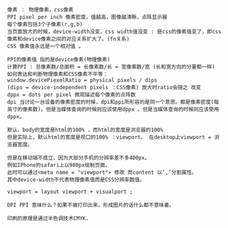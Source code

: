     像素 ： 物理像素，css像素
    PPI pixel per inch 像素密度，值越高，图像越清晰，点阵显示器
    每个像素包括3个子像素(r,g,b)
    当页面放大的时候，device-width没变，css width值没变 : 是css的像素值变了，即css像素和device像素之间的对应关系扩大了。(fn关系)
    CSS 像素值永远是一个相对值 。

    PPI的像素值 指的是device像素(物理像素)
    计算PPI : 总像素数/总面积 = 长像素数/长 = 宽像素数/宽 (长和宽方向的分量都一样)
    如何表达和判断物理像素和CSS像素不平等：
    window.devicePiexelRatio = physical pixels / dips
    (dips = device-independent pixels ：CSS像素) 放大时ratio会随之 改变
    dppx = dots per pixel 微观描述每个像素的点阵数
    dpi 当讨论一台设备的像素密度的时候，dpi和ppi所形容的是同一个意思。都是像素密度(每英寸的像素数)。但是当媒体查询的时候则应该使用dppx 。但是当媒体查询的时候则应该使用dppx。

    默认，body的宽度是html的100% ，而html的宽度是浏览器的100%
    但是实际上，默认html的宽度是视口的100% ：viewport。 在desktop上viewport = 浏览器宽度。

    但是在移动端不成立，因为大部分手机的分辨率差不多400px。
    例如IPhone的safari上以980px绘制页面。
    此时可以通过<meta name = "viewport"> 修改 而content 以‘,’分割属性。
    其中device-width不代表物理像素值而是CSS分辨率数值。

    viewport = layout viewport + visualport ;

    DPI PPI 意味什么？如果不被打印出来，形成图片的话什么都不意味着。

    印刷的原理是通过半色调技术CMYK.


